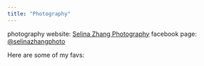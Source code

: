```yaml
---
title: "Photography"
---
```


photography website: [Selina Zhang Photography](https://selinazhangphotography.myportfolio.com/)
facebook page: [@selinazhangphoto](https://www.facebook.com/selinazhangphoto/?hc_ref=ARSl253qPp4hEeFcWJbAtKst4LYLgt8akcaBo9GebHwW4YMKvM6osHkmbNwyQev0EX8)

Here are some of my favs:
